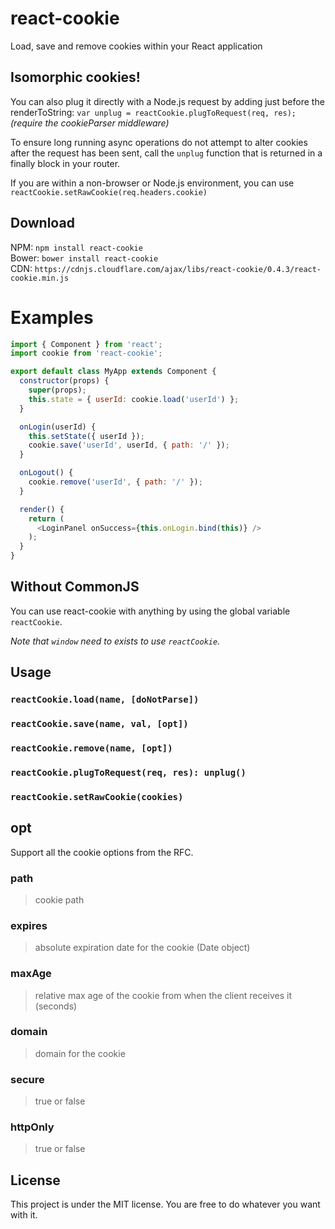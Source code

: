 # react-cookie
Load, save and remove cookies within your React application

## Isomorphic cookies!
You can also plug it directly with a Node.js request by adding just before the renderToString: `var unplug = reactCookie.plugToRequest(req, res);`<br />
*(require the cookieParser middleware)*

To ensure long running async operations do not attempt to alter cookies after the request has been sent, call the `unplug` function that is returned in a finally block in your router.

If you are within a non-browser or Node.js environment, you can use `reactCookie.setRawCookie(req.headers.cookie)`



## Download
NPM: `npm install react-cookie`<br />
Bower: `bower install react-cookie`<br />
CDN: `https://cdnjs.cloudflare.com/ajax/libs/react-cookie/0.4.3/react-cookie.min.js`

# Examples

```js
import { Component } from 'react';
import cookie from 'react-cookie';

export default class MyApp extends Component {
  constructor(props) {
    super(props);
    this.state = { userId: cookie.load('userId') };
  }

  onLogin(userId) {
    this.setState({ userId });
    cookie.save('userId', userId, { path: '/' });
  }

  onLogout() {
    cookie.remove('userId', { path: '/' });
  }

  render() {
    return (
      <LoginPanel onSuccess={this.onLogin.bind(this)} />
    );
  }
}
```

## Without CommonJS
You can use react-cookie with anything by using the global variable `reactCookie`.

*Note that `window` need to exists to use `reactCookie`.*

## Usage

### `reactCookie.load(name, [doNotParse])`
### `reactCookie.save(name, val, [opt])`
### `reactCookie.remove(name, [opt])`
### `reactCookie.plugToRequest(req, res): unplug()`
### `reactCookie.setRawCookie(cookies)`

## opt
Support all the cookie options from the RFC.

### path
> cookie path

### expires
> absolute expiration date for the cookie (Date object)

### maxAge
> relative max age of the cookie from when the client receives it (seconds)

### domain
> domain for the cookie

### secure
> true or false

### httpOnly
> true or false

## License
This project is under the MIT license. You are free to do whatever you want with it.
